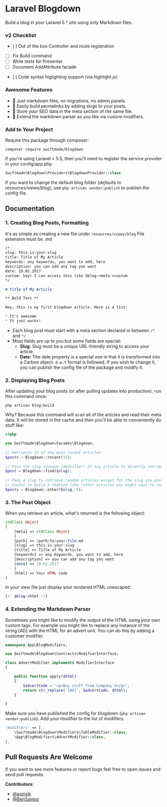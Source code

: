 Laravel Blogdown
=====================

Build a blog in your Laravel 5.* site using only Markdown files.

### v2 Checklist

- [ ] Out of the box Controller and route registration
- [ ] Fix Build command
- [ ] Write tests for Presenter
- [ ] Document AddAttribute facade
- [ ] Code syntax higlighting support (via highlight.js)

### Awesome Features

* 📝 Just markdown files, no migrations, no admin panels.
* 🔗 Easily build permalinks by adding slugs to your posts.
* 🧭 Store your SEO data in the meta section of the same file.
* 💉 Extend the markdown parser as you like via custom modifiers.

### Add to Your Project

Require this package through composer:

```
composer require swiftmade/blogdown
```

If you're using Laravel < 5.5, then you'll need to register the service provider in your config/app.php

```php
Swiftmade\Blogdown\Providers\BlogdownProvider::class
```
	
If you want to change the default blog folder (*defaults to resources/views/blog*), use `php artisan vendor:publish` to publish the config file.

## Documentation

### 1. Creating Blog Posts, Formatting

It's as simple as creating a new file under `resources/views/blog` File extension must be .md 

```markdown
/*
slug: this-is-your-slug
title: Title of My Article
keywords: any keywords, you want to add, here
description: you can add any tag you want
date: 19.02.2017
custom: hey! I can access this like $blog->meta->custom
*/

# Title of My Article

** Bold Text **

Hey, this is my first blogdown article. Here is a list:

* It's awesome
* It just works!
```

* Each blog post must start with a meta section declared in between `/*` and `*/`
* Most fields are up to you but some fields are special:
	* **Slug:** Slug must be a unique URL-friendly string to access your article.
	* **Date:** The date property is a special one in that it is transformed into a Carbon object. `d.m.Y` format is followed. If you wish to change it, you can publish the config file of the package and modify it.


### 2. Displaying Blog Posts

After updating your blog posts (or after pulling updates into production), run this command once:

```
php artisan blog:build
```

Why? Because this command will scan all of the articles and read their meta data. It will be stored in the cache and then you'll be able to conveniently do stuff like:

```php
<?php

use Swiftmade\Blogdown\Facades\Blogdown;
	
// Retrieves 15 of the most recent articles
$posts = Blogdown::recent(15);
	
// Pass the slug (unique identifier) of any article to directly retrieve it.
$post = Blogdown::find($slug);
	
// Pass a slug to retrieve random articles except for the slug you passed in.
// Useful to build a feature like "other articles you might want to read"
$posts = Blogdown::other($slug, 5);
```	

### 3. The Post Object

When you retrieve an article, what's returned is the following object:


```php
stdClass Object
(
    [meta] => stdClass Object
    (
	[path] => /path/to/your/file.md
	[slug] => this-is-your-slug
	[title] => Title of My Article
	[keywords] => any keywords, you want to add, here
	[description] => you can add any tag you want
	[date] => 19.02.2017
    )
    [html] => Your HTML code
)
```

In your view file just display your rendered HTML unescaped:

```php
{!! $blog->html !!}
```

### 4. Extending the Markdown Parser

Sometimes you might like to modify the output of the HTML using your own custom tags. For example you might like to replace any instance of the string [AD] with the HTML for an advert unit. You can do this by adding a customer modifier.

```php
namespace App\BlogModifiers;

use Swiftmade\Blogdown\Contracts\ModifierInterface;

class AdvertModifier implements ModifierInterface
{

    public function apply($html)
    {
        $advertCode = '<p>Buy stuff from Company X</p>';
        return str_replace('[AD]', $advertCode, $html);
    }

}
```

Make sure you have published the config for blogdown (`php artisan vendor:publish`). Add your modifier to the list of modifiers.

```php
'modifiers' => [
	\Swiftmade\Blogdown\Modifiers\TableModifier::class,
	\App\BlogModifiers\AdvertModifier::class,
],
```
	
## Pull Requests Are Welcome

If you want to see more features or report bugs feel free to open issues and send pull requests.

**Contributors:**

* [@aozisik](https://github.com/aozisik)
* [@BenSampo](https://github.com/BenSampo)
